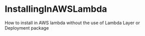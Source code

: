 # InstallingInAWSLambda
How to install in AWS lambda without the use of Lambda Layer or Deployment package
